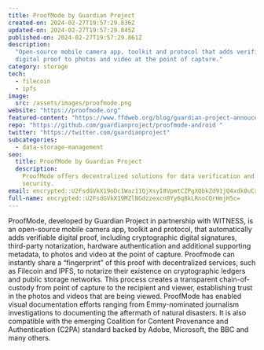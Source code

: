 ```yaml
---
title: ProofMode by Guardian Project
created-on: 2024-02-27T19:57:29.836Z
updated-on: 2024-02-27T19:57:29.845Z
published-on: 2024-02-27T19:57:29.861Z
description:
  "Open-source mobile camera app, toolkit and protocol that adds verifiable
  digital proof to photos and video at the point of capture."
category: storage
tech:
  - filecoin
  - ipfs
image:
  src: /assets/images/proofmode.png
website: "https://proofmode.org"
featured-content: "https://www.ffdweb.org/blog/guardian-project-annoucement/"
repo: "https://github.com/guardianproject/proofmode-android "
twitter: "https://twitter.com/guardianproject"
subcategories:
  - data-storage-management
seo:
  title: ProofMode by Guardian Project
  description:
    ProofMode offers decentralized solutions for data verification and
    security.
email: encrypted::U2FsdGVkX19oDc1Waz11QjXsyI8VpmtCZPgXQbkZd91jQ4xdk0uCxl7oDSHNiTxG
full-name: encrypted::U2FsdGVkX19MZlNGdzzexcnBYy6q8kLRnoCQrHmjH5c=
---
```


ProofMode, developed by Guardian Project in partnership with WITNESS, is an open-source mobile camera app, toolkit and protocol, that automatically adds verifiable digital proof, including cryptographic digital signatures, third-party notarization, hardware authentication and additional supporting metadata, to photos and video at the point of capture. Proofmode can instantly share a “fingerprint” of this proof with decentralized services, such as Filecoin and IPFS, to notarize their existence on cryptographic ledgers and public storage networks. This process creates a transparent chain-of-custody from point of capture to the recipient and viewer, establishing trust in the photos and videos that are being viewed. ProofMode has enabled visual documentation efforts ranging from Emmy-nominated journalism investigations to documenting the aftermath of natural disasters. It is also compatible with the emerging Coalition for Content Provenance and Authentication (C2PA) standard backed by Adobe, Microsoft, the BBC and many others.
